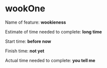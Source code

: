 # wookOne

Name of feature: __wookieness__

Estimate of time needed to complete: __long time__

Start time: __before now__

Finish time: __not yet__

Actual time needed to complete: __you tell me__
